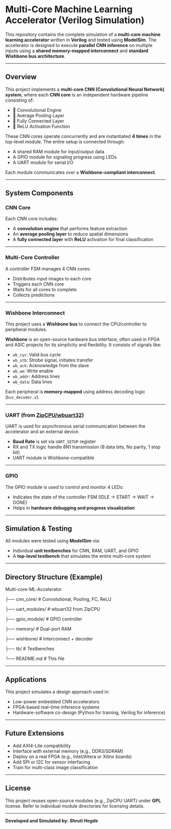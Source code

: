# Multi-Core Machine Learning Accelerator (Verilog Simulation)

This repository contains the complete simulation of a **multi-core machine learning accelerator** written in **Verilog** and tested using **ModelSim**. The accelerator is designed to execute **parallel CNN inference** on multiple inputs using a **shared memory-mapped interconnect** and **standard Wishbone bus architecture**.

---

## Overview

This project implements a **multi-core CNN (Convolutional Neural Network) system**, where each **CNN core** is an independent hardware pipeline consisting of:

- 🔹 Convolutional Engine  
- 🔹 Average Pooling Layer  
- 🔹 Fully Connected Layer  
- 🔹 ReLU Activation Function

These CNN cores operate concurrently and are instantiated **4 times** in the top-level module. The entire setup is connected through:

- A shared RAM module for input/output data
- A GPIO module for signaling progress using LEDs
- A UART module for serial I/O

Each module communicates over a **Wishbone-compliant interconnect**.

---

## System Components

### CNN Core

Each CNN core includes:
- A **convolution engine** that performs feature extraction
- An **average pooling layer** to reduce spatial dimensions
- A **fully connected layer** with **ReLU** activation for final classification

---

### Multi-Core Controller

A controller FSM manages 4 CNN cores:
- Distributes input images to each core
- Triggers each CNN core
- Waits for all cores to complete
- Collects predictions

---

### Wishbone Interconnect

This project uses a **Wishbone bus** to connect the CPU/controller to peripheral modules.

**Wishbone** is an open-source hardware bus interface, often used in FPGA and ASIC projects for its simplicity and flexibility. It consists of signals like:
- `wb_cyc`: Valid bus cycle
- `wb_stb`: Strobe signal, initiates transfer
- `wb_ack`: Acknowledge from the slave
- `wb_we`: Write enable
- `wb_addr`: Address lines
- `wb_data`: Data lines

Each peripheral is **memory-mapped** using address decoding logic (`bus_decoder.v`).

---

### UART (from [ZipCPU/wbuart32](https://github.com/ZipCPU/wbuart32))

UART is used for asynchronous serial communication between the accelerator and an external device.  
- **Baud Rate** is set via `UART_SETUP` register  
- RX and TX logic handle 8N1 transmission (8 data bits, No parity, 1 stop bit)  
- UART module is Wishbone-compatible

---

### GPIO

The GPIO module is used to control and monitor 4 LEDs:
- Indicates the state of the controller FSM (IDLE → START → WAIT → DONE)
- Helps in **hardware debugging and progress visualization**

---

## Simulation & Testing

All modules were tested using **ModelSim** via:
- Individual **unit testbenches** for CNN, RAM, UART, and GPIO
- A **top-level testbench** that simulates the entire multi-core system

---

## Directory Structure (Example)
Multi-core-ML-Accelerator

├── cnn_core/ # Convolutional, Pooling, FC, ReLU

├── uart_modules/ # wbuart32 from ZipCPU

├── gpio_module/ # GPIO controller

├── memory/ # Dual-port RAM

├── wishbone/ # Interconnect + decoder

├── tb/ # Testbenches

└── README.md # This file

---

## Applications

This project simulates a design approach used in:
- Low-power embedded CNN accelerators
- FPGA-based real-time inference systems
- Hardware-software co-design (Python for training, Verilog for inference)

---

## Future Extensions

- Add AXI4-Lite compatibility  
- Interface with external memory (e.g., DDR3/SDRAM)  
- Deploy on a real FPGA (e.g., Intel/Altera or Xilinx boards)  
- Add SPI or I2C for sensor interfacing  
- Train for multi-class image classification

---

## License

This project reuses open-source modules (e.g., ZipCPU UART) under **GPL** license. Refer to individual module directories for licensing details.

---

**Developed and Simulated by: _Shruti Hegde_**

